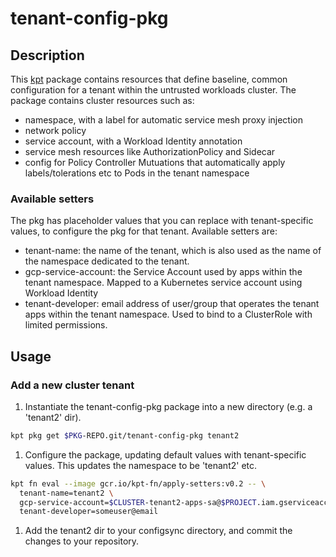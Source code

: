 # tenant-config-pkg

## Description

This [kpt](https://kpt.dev/) package contains resources that define baseline, common configuration
for a tenant within the untrusted workloads cluster. The package contains cluster resources such as:

- namespace, with a label for automatic service mesh proxy injection
- network policy
- service account, with a Workload Identity annotation
- service mesh resources like AuthorizationPolicy and Sidecar
- config for Policy Controller Mutuations that automatically apply labels/tolerations etc to Pods
in the tenant namespace

### Available setters

The pkg has placeholder values that you can replace with tenant-specific values, to configure the pkg
for that tenant. Available setters are:

- tenant-name: the name of the tenant, which is also used as the name of the namespace dedicated to
the tenant.
- gcp-service-account: the Service Account used by apps within the tenant namespace. Mapped to a Kubernetes
service account using Workload Identity
- tenant-developer: email address of user/group that operates the tenant apps within the tenant namespace.
Used to bind to a ClusterRole with limited permissions.

## Usage

### Add a new cluster tenant

1. Instantiate the tenant-config-pkg package into a new directory (e.g. a 'tenant2' dir).

  ```sh
  kpt pkg get $PKG-REPO.git/tenant-config-pkg tenant2
  ```

1. Configure the package, updating default values with tenant-specific values. This updates the namespace to be 'tenant2' etc.

  ```sh
  kpt fn eval --image gcr.io/kpt-fn/apply-setters:v0.2 -- \
    tenant-name=tenant2 \
    gcp-service-account=$CLUSTER-tenant2-apps-sa@$PROJECT.iam.gserviceaccount.com \
    tenant-developer=someuser@email
  ```

1. Add the tenant2 dir to your configsync directory, and commit the changes to your repository.
